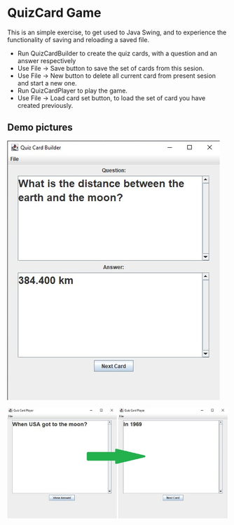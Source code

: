 # QuizCard Game

This is an simple exercise, to get used to Java Swing, and to experience the functionality of saving and reloading a saved file.

- Run QuizCardBuilder to create the quiz cards, with a question and an answer respectively
- Use File -> Save button to save the set of cards from this sesion.
- Use File -> New button to delete all current card from present sesion and start a new one.
- Run QuizCardPlayer to play the game.
- Use File -> Load card set button, to load the set of card you have created previously.

## Demo pictures
![alt-text](https://github.com/vladpop20/QuizCard_Game/blob/master/Card_Builder.jpg)

![alt-text](https://github.com/vladpop20/QuizCard_Game/blob/master/Card_Player.jpg)
